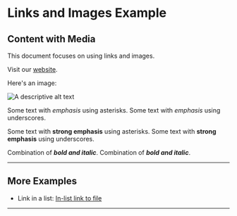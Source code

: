 # Links and Images Example

## Content with Media

This document focuses on using links and images.

Visit our [website](https://www.google.com/search?q=www.example.com).

Here's an image:

![A descriptive alt text](https://koshka.top/uploads/posts/2021-11/1637766785_1-koshka-top-p-kotik-solnishko-1.jpg)

Some text with *emphasis* using asterisks.
Some text with _emphasis_ using underscores.

Some text with **strong emphasis** using asterisks.
Some text with __strong emphasis__ using underscores.

Combination of ***bold and italic***.
Combination of ___bold and italic___.

---

## More Examples

* Link in a list: [In-list link to file](some-large-file.md)

---
